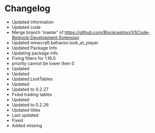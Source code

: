 # Changelog 
- Updated information
- Updated code
- Merge branch 'master' of https://github.com/Blockception/VSCode-Bedrock-Development-Extension
- Updated minecraft.behavior.look_at_player
- Updated Package Info
- Updating package info
- Fixing filters for 1.16.0
- priority cannot be lower then 0
- Updated
- Updated
- Updated LootTables
- Updated
- Updated to 0.2.27
- Fxied trading tables
- Updated
- Updated to 0.2.26
- Updated titles
- Last updated
- Fixed
- Added missing